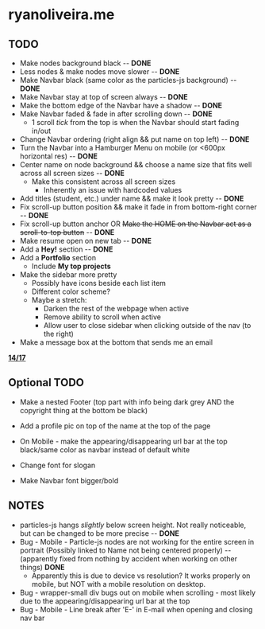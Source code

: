 # ryanoliveira.me

## TODO
* Make nodes background black -- **DONE**
* Less nodes & make nodes move slower -- **DONE**
* Make Navbar black (same color as the particles-js background) -- **DONE**
* Make Navbar stay at top of screen always -- **DONE**
* Make the bottom edge of the Navbar have a shadow -- **DONE**
* Make Navbar faded & fade in after scrolling down -- **DONE**
  * 1 scroll *tick* from the top is when the Navbar should start fading in/out
* Change Navbar ordering (right align && put name on top left) -- **DONE**
* Turn the Navbar into a Hamburger Menu on mobile (or <600px horizontal res) -- **DONE**
* Center name on node background && choose a name size that fits well across all screen sizes -- **DONE**
  * Make this consistent across all screen sizes
    * Inherently an issue with hardcoded values
* Add titles (student, etc.) under name && make it look pretty -- **DONE**
* Fix scroll-up button position && make it fade in from bottom-right corner -- **DONE**
* Fix scroll-up button anchor OR ~~Make the HOME on the Navbar act as a scroll-to-top button~~ -- **DONE**
* Make resume open on new tab -- **DONE**
* Add a **Hey!** section -- **DONE**
* Add a **Portfolio** section
  * Include **My top projects**
* Make the sidebar more pretty
  * Possibly have icons beside each list item
  * Different color scheme?
  * Maybe a stretch:
    * Darken the rest of the webpage when active
    * Remove ability to scroll when active
    * Allow user to close sidebar when clicking outside of the nav (to the right)
* Make a message box at the bottom that sends me an email

**<u>
14/17
</u>**

## Optional TODO
* Make a nested Footer (top part with info being dark grey AND the copyright thing at the bottom be black)
* Add a profile pic on top of the name at the top of the page

* On Mobile - make the appearing/disappearing url bar at the top black/same color as navbar instead of default white
* Change font for slogan
* Make Navbar font bigger/bold

## NOTES
* particles-js hangs *slightly* below screen height. Not really noticeable, but can be changed to be more precise -- **DONE**
* Bug - Mobile - Particle-js nodes are not working for the entire screen in portrait (Possibly linked to Name not being centered properly) -- (apparently fixed from nothing by accident when working on other things) **DONE**
  * Apparently this is due to device vs resolution? It works properly on mobile, but NOT with a mobile resolution on desktop.
* Bug - wrapper-small div bugs out on mobile when scrolling - most likely due to the appearing/disappearing url bar at the top
* Bug - Mobile - Line break after 'E-' in E-mail when opening and closing nav bar